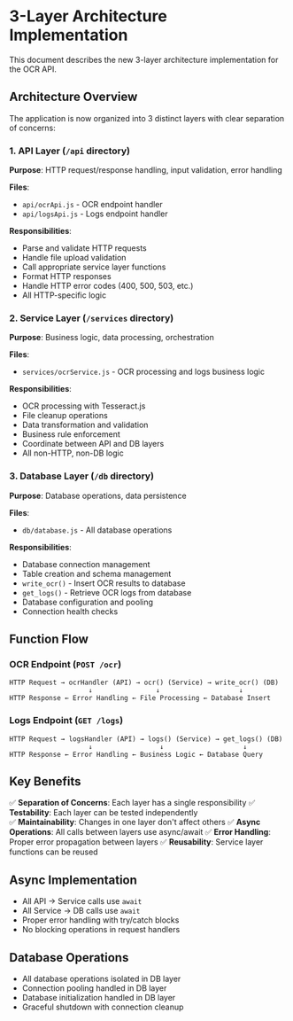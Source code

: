 # 3-Layer Architecture Implementation

This document describes the new 3-layer architecture implementation for the OCR API.

## Architecture Overview

The application is now organized into 3 distinct layers with clear separation of concerns:

### 1. API Layer (`/api` directory)
**Purpose**: HTTP request/response handling, input validation, error handling

**Files**:
- `api/ocrApi.js` - OCR endpoint handler
- `api/logsApi.js` - Logs endpoint handler  

**Responsibilities**:
- Parse and validate HTTP requests
- Handle file upload validation
- Call appropriate service layer functions
- Format HTTP responses
- Handle HTTP error codes (400, 500, 503, etc.)
- All HTTP-specific logic

### 2. Service Layer (`/services` directory)  
**Purpose**: Business logic, data processing, orchestration

**Files**:
- `services/ocrService.js` - OCR processing and logs business logic

**Responsibilities**:
- OCR processing with Tesseract.js
- File cleanup operations
- Data transformation and validation
- Business rule enforcement
- Coordinate between API and DB layers
- All non-HTTP, non-DB logic

### 3. Database Layer (`/db` directory)
**Purpose**: Database operations, data persistence

**Files**:
- `db/database.js` - All database operations

**Responsibilities**:
- Database connection management
- Table creation and schema management
- `write_ocr()` - Insert OCR results to database
- `get_logs()` - Retrieve OCR logs from database  
- Database configuration and pooling
- Connection health checks

## Function Flow

### OCR Endpoint (`POST /ocr`)
```
HTTP Request → ocrHandler (API) → ocr() (Service) → write_ocr() (DB)
                    ↓                ↓                    ↓
HTTP Response ← Error Handling ← File Processing ← Database Insert
```

### Logs Endpoint (`GET /logs`)  
```
HTTP Request → logsHandler (API) → logs() (Service) → get_logs() (DB)
                    ↓                 ↓                    ↓
HTTP Response ← Error Handling ← Business Logic ← Database Query
```

## Key Benefits

✅ **Separation of Concerns**: Each layer has a single responsibility
✅ **Testability**: Each layer can be tested independently  
✅ **Maintainability**: Changes in one layer don't affect others
✅ **Async Operations**: All calls between layers use async/await
✅ **Error Handling**: Proper error propagation between layers
✅ **Reusability**: Service layer functions can be reused

## Async Implementation

- All API → Service calls use `await`
- All Service → DB calls use `await`  
- Proper error handling with try/catch blocks
- No blocking operations in request handlers

## Database Operations

- All database operations isolated in DB layer
- Connection pooling handled in DB layer
- Database initialization handled in DB layer
- Graceful shutdown with connection cleanup
